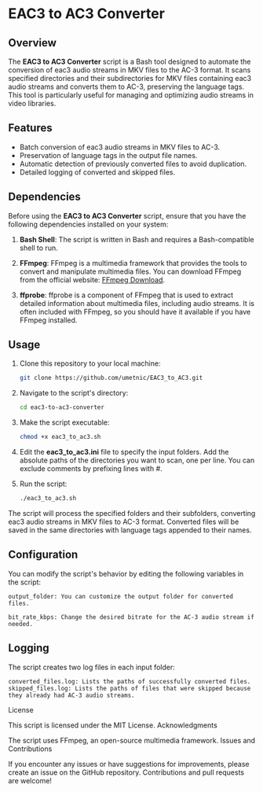 # EAC3 to AC3 Converter

## Overview

The **EAC3 to AC3 Converter** script is a Bash tool designed to automate the conversion of eac3 audio streams in MKV files to the AC-3 format. It scans specified directories and their subdirectories for MKV files containing eac3 audio streams and converts them to AC-3, preserving the language tags. This tool is particularly useful for managing and optimizing audio streams in video libraries.

## Features

- Batch conversion of eac3 audio streams in MKV files to AC-3.
- Preservation of language tags in the output file names.
- Automatic detection of previously converted files to avoid duplication.
- Detailed logging of converted and skipped files.

## Dependencies

Before using the **EAC3 to AC3 Converter** script, ensure that you have the following dependencies installed on your system:

1. **Bash Shell**: The script is written in Bash and requires a Bash-compatible shell to run.

2. **FFmpeg**: FFmpeg is a multimedia framework that provides the tools to convert and manipulate multimedia files. You can download FFmpeg from the official website: [FFmpeg Download](https://www.ffmpeg.org/download.html).

3. **ffprobe**: ffprobe is a component of FFmpeg that is used to extract detailed information about multimedia files, including audio streams. It is often included with FFmpeg, so you should have it available if you have FFmpeg installed.

## Usage

1. Clone this repository to your local machine:

   ```bash
   git clone https://github.com/umetnic/EAC3_to_AC3.git


2. Navigate to the script's directory:
   ```bash
   cd eac3-to-ac3-converter

3. Make the script executable:
   ```bash
   chmod +x eac3_to_ac3.sh

4. Edit the **eac3_to_ac3.ini** file to specify the input folders. Add the absolute paths of the directories you want to scan, one per line. You can exclude comments by prefixing lines with #.

5. Run the script:
   ```bash
   ./eac3_to_ac3.sh

The script will process the specified folders and their subfolders, converting eac3 audio streams in MKV files to AC-3 format. Converted files will be saved in the same directories with language tags appended to their names.

## Configuration

You can modify the script's behavior by editing the following variables in the script:

    output_folder: You can customize the output folder for converted files.

    bit_rate_kbps: Change the desired bitrate for the AC-3 audio stream if needed.

## Logging

The script creates two log files in each input folder:

    converted_files.log: Lists the paths of successfully converted files.
    skipped_files.log: Lists the paths of files that were skipped because they already had AC-3 audio streams.

License

This script is licensed under the MIT License.
Acknowledgments

The script uses FFmpeg, an open-source multimedia framework.
Issues and Contributions

If you encounter any issues or have suggestions for improvements, please create an issue on the GitHub repository. Contributions and pull requests are welcome!
